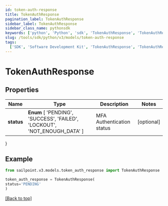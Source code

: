 ```yaml
---
id: token-auth-response
title: TokenAuthResponse
pagination_label: TokenAuthResponse
sidebar_label: TokenAuthResponse
sidebar_class_name: pythonsdk
keywords: ['python', 'Python', 'sdk', 'TokenAuthResponse', 'TokenAuthResponse']
slug: /tools/sdk/python/v3/models/token-auth-response
tags:
  ['SDK', 'Software Development Kit', 'TokenAuthResponse', 'TokenAuthResponse']
---
```


# TokenAuthResponse

## Properties

| Name | Type | Description | Notes |
| --- | --- | --- | --- |
| **status** | **Enum** [ 'PENDING', 'SUCCESS', 'FAILED', 'LOCKOUT', 'NOT_ENOUGH_DATA' ] | MFA Authentication status | [optional] |

}

## Example

```python
from sailpoint.v3.models.token_auth_response import TokenAuthResponse

token_auth_response = TokenAuthResponse(
status='PENDING'
)

```

[[Back to top]](#)
